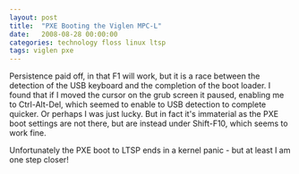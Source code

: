 ```yaml
---
layout: post
title:  "PXE Booting the Viglen MPC-L"
date:   2008-08-28 00:00:00
categories: technology floss linux ltsp
tags: viglen pxe 
---
```


Persistence paid off, in that F1 will work, but it is a race between the detection of the USB keyboard and the completion of the boot loader.  I found that if I moved the cursor on the grub screen it paused, enabling me to Ctrl-Alt-Del, which seemed to enable to USB detection to complete quicker.  Or perhaps I was just lucky.  But in fact it's immaterial as the PXE boot settings are not there, but are instead under Shift-F10, which seems to work fine.

Unfortunately the PXE boot to LTSP ends in a kernel panic - but at least I am one step closer!
